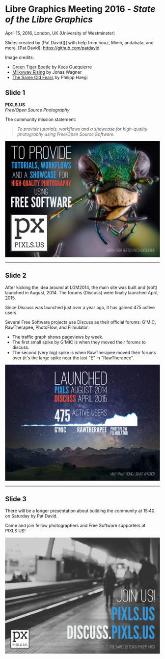 # Libre Graphics Meeting 2016 - _State of the Libre Graphics_
April 15, 2016, London, UK (University of Westminster)

Slides created by [Pat David][] with help from houz, Mimir, andabata, and more.
[Pat David]: https://github.com/patdavid

Image credits:
* [Green Tiger Beetle][] by Kees Guequierre
* [Milkyway Rising][] by Jonas Wagner
* [The Same Old Fears][] by Philipp Haegi

[Green Tiger Beetle]: https://www.flickr.com/photos/andabata/20025243436
[Milkyway Rising]: https://www.flickr.com/photos/80225884@N06/21294786925/in/dateposted/
[The Same Old Fears]: https://www.flickr.com/photos/philipphaegi/25508933915/in/dateposted/

Slide 1
-------
**PIXLS.US**  
_Free/Open Source Photography_

The community mission statement:
> _To provide tutorials, workflows and a showcase for high-quality photography using Free/Open Source Software._

![First Slide](PIXLS-0.png)


---


Slide 2
-------
After kicking the idea around at LGM2014, the main site was built and (soft) launched in August, 2014.
The forums (Discuss) were finally launched April, 2015.

Since Discuss was launched just over a year ago, it has gained 475 active users.

Several Free Software projects use Discuss as their official forums: G'MIC, RawTherapee, PhotoFlow, and Filmulator.

* The traffic graph shows pageviews by week.
* The first small spike by G'MIC is when they moved their forums to discuss.
* The second (very big) spike is when RawTherapee moved their forums over (it's the large spike near the last "E" in "RawTherapee".

![Second Slide](PIXLS-1.png)

---


Slide 3
-------
There will be a longer presentation about building the community at 15:40 on Saturday by Pat David.

Come and join fellow photographers and Free Software supporters at PIXLS.US!

![Last Slide](PIXLS-2.png)
